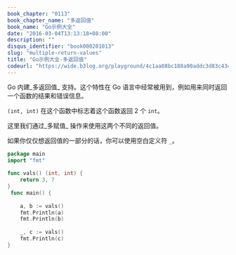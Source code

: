 ```yaml
---
book_chapter: "0113"
book_chapter_name: "多返回值"
book_name: "Go示例大全"
date: "2016-03-04T13:13:18+08:00"
description: ""
disqus_identifier: "book000201013"
slug: "multiple-return-values"
title: "Go示例大全-多返回值"
codeurl: "https://wide.b3log.org/playground/4c1aa08bc188a90addc3d83c434e9cd1.go"
---
```

 
Go 内建_多返回值_ 支持。这个特性在 Go 语言中经常被用到，例如用来同时返回一个函数的结果和错误信息。





`(int, int)` 在这个函数中标志着这个函数返回 2 个 `int`。



这里我们通过_多赋值_ 操作来使用这两个不同的返回值。

如果你仅仅想返回值的一部分的话，你可以使用空白定义符 `_`。
 

```go
package main  
import "fmt"  
 
func vals() (int, int) {
    return 3, 7
}  
 func main() {  
 
    a, b := vals()
    fmt.Println(a)
    fmt.Println(b)  
 
    _, c := vals()
    fmt.Println(c)
}  
```
